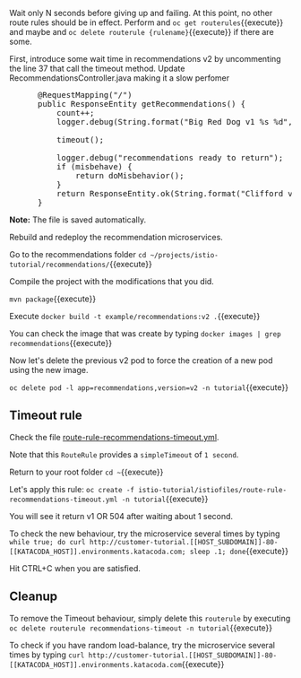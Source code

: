 Wait only N seconds before giving up and failing. At this point, no other route rules should be in effect. Perform and 
`oc get routerules`{{execute}} and maybe and `oc delete routerule {rulename}`{{execute}} if there are some.

First, introduce some wait time in recommendations v2 by uncommenting the line 37 that call the timeout method. Update RecommendationsController.java making it a slow perfomer

<pre>
      @RequestMapping("/")
      public ResponseEntity<String> getRecommendations() {
          count++;
          logger.debug(String.format("Big Red Dog v1 %s %d", HOSTNAME, count));

          timeout();

          logger.debug("recommendations ready to return");
          if (misbehave) {
              return doMisbehavior();
          }
          return ResponseEntity.ok(String.format("Clifford v1 %s %d", HOSTNAME, count));
      }
</pre>

**Note:** The file is saved automatically.

Rebuild and redeploy the recommendation microservices.

Go to the recommendations folder `cd ~/projects/istio-tutorial/recommendations/`{{execute}}

Compile the project with the modifications that you did.

`mvn package`{{execute}}

Execute `docker build -t example/recommendations:v2 .`{{execute}}

You can check the image that was create by typing `docker images | grep recommendations`{{execute}}

Now let's delete the previous v2 pod to force the creation of a new pod using the new image.

`oc delete pod -l app=recommendations,version=v2 -n tutorial`{{execute}}

## Timeout rule

Check the file [route-rule-recommendations-timeout.yml](https://github.com/redhat-developer-demos/istio-tutorial/blob/master/istiofiles/route-rule-recommendations-timeout.yml).

Note that this `RouteRule` provides a `simpleTimeout` of `1 second`.

Return to your root folder `cd ~`{{execute}}

Let's apply this rule: `oc create -f istio-tutorial/istiofiles/route-rule-recommendations-timeout.yml -n tutorial`{{execute}}

You will see it return v1 OR 504 after waiting about 1 second.

To check the new behaviour, try the microservice several times by typing `while true; do curl http://customer-tutorial.[[HOST_SUBDOMAIN]]-80-[[KATACODA_HOST]].environments.katacoda.com; sleep .1; done`{{execute}}

Hit CTRL+C when you are satisfied.

## Cleanup

To remove the Timeout behaviour, simply delete this `routerule` by executing `oc delete routerule recommendations-timeout -n tutorial`{{execute}}

To check if you have random load-balance, try the microservice several times by typing `curl http://customer-tutorial.[[HOST_SUBDOMAIN]]-80-[[KATACODA_HOST]].environments.katacoda.com`{{execute}}

